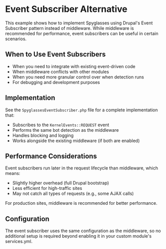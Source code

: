 # Event Subscriber Alternative

This example shows how to implement Spyglasses using Drupal's Event Subscriber pattern instead of middleware. While middleware is recommended for performance, event subscribers can be useful in certain scenarios.

## When to Use Event Subscribers

- When you need to integrate with existing event-driven code
- When middleware conflicts with other modules
- When you need more granular control over when detection runs
- For debugging and development purposes

## Implementation

See the `SpyglassesEventSubscriber.php` file for a complete implementation that:

- Subscribes to the `KernelEvents::REQUEST` event
- Performs the same bot detection as the middleware
- Handles blocking and logging
- Works alongside the existing middleware (if both are enabled)

## Performance Considerations

Event subscribers run later in the request lifecycle than middleware, which means:

- Slightly higher overhead (full Drupal bootstrap)
- Less efficient for high-traffic sites
- May not catch all types of requests (e.g., some AJAX calls)

For production sites, middleware is recommended for better performance.

## Configuration

The event subscriber uses the same configuration as the middleware, so no additional setup is required beyond enabling it in your custom module's services.yml.
